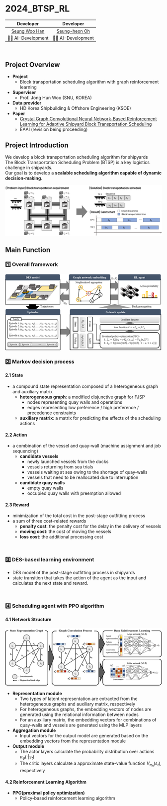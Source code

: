 # 2024_BTSP_RL

|                 Developer                |               Developer               |                
| :--------------------------------------: | :-----------------------------------: | 
| [Seung Woo Han](https://github.com/SeungwooHH11) | [Seung-heon Oh](https://github.com/hyunjinei) |
|         🧑‍💻 AI-Development               |       🧑‍💻 AI-Development               |                
<br>

## Project Overview
- **Project**
    - Block transportation scheduling algorithm with graph reinforcement learning
- **Superviser**
    - Prof. Jong Hun Woo (SNU, KOREA)
- **Data provider**
    - HD Korea Shipbuilding & Offshore Engineering (KSOE)
- **Paper**
    - [Crystal Graph Convolutional Neural Network-Based Reinforcement Learning for Adaptive Shipyard Block Transportation Scheduling](https://papers.ssrn.com/sol3/papers.cfm?abstract_id=5183857)
    - EAAI (revision being proceeding)


## Project Introduction
We develop a block transportation scheduling algorithm for shipyards 
<br>
The Block Transportation Scheduling Problem (BTSP) is a key logistics challenge in shipyards. <br>
Our goal is to develop a **scalable scheduling algorithm capable of dynamic decision-making**. <br>

<img src="figure/TP_problem_info.png"/>


## Main Function

### 1️⃣ Overall framework
<img src="figure/TP_algorithm_framework.png"/>

<br>

### 2️⃣ Markov decision process

#### 2.1 State
- a compound state representation composed of a heterogeneous graph and auxiliary matrix
    - **heterogeneous graph**: a modified disjunctive graph for FJSP
        - nodes representing quay walls and operations
        - edges representing low preference / high preference / precedence constraints
    - **auxiliary matrix**: a matrix for predicting the effects of the scheduling actions

#### 2.2 Action
- a combination of the vessel and quay-wall (machine assignment and job sequencing)
    - **candidate vessels**
        - newly launched vessels from the docks
        - vessels returning from sea trials
        - vessels waiting at sea owing to the shortage of quay-walls
        - vessels that need to be reallocated due to interruption
    - **candidate quay walls**
        - empty quay walls
        - occupied quay walls with preemption allowed

#### 2.3 Reward
- minimization of the total cost in the post-stage outfitting process
- a sum of three cost-related rewards
    - **penalty cost**: the penalty cost for the delay in the delivery of vessels
    - **moving cost**: the cost of moving the vessels
    - **loss cost**: the additional processing cost

<br>

### 3️⃣ DES-based learning environment
- DES model of the post-stage outfitting process in shipyards
- state transition that takes the action of the agent as the input and calculates the next state and reward.

<br>

### 4️⃣ Scheduling agent with PPO algorithm
#### 4.1 Network Structure
<img src="figure/TP_network_structure.png"/>


- **Representation module**
    - Two types of latent representation are extracted from the heterogeneous graphs and auxiliary matrix, respectively
    - For heterogeneous graphs, the embedding vectors of nodes are generated using the relational information between nodes
    - For an auxiliary matrix, the embedding vectors for combinations of quay-walls and vessels are generated using the MLP layers 
- **Aggregation module**
    - Input vectors for the output model are generated based on the embedding vectors from the representation module
- **Output module**
    - The actor layers calculate the probability distribution over actions $\pi_{\theta} (\cdot|s_t)$
    - The critic layers calculate a approximate state-value function $V_{\pi_{\theta}} (s_t)$, respectively

#### 4.2 Reinforcement Learning Algorithm
- **PPO(proximal policy optimization)**
    - Policy-based reinforcement learning algorithm
